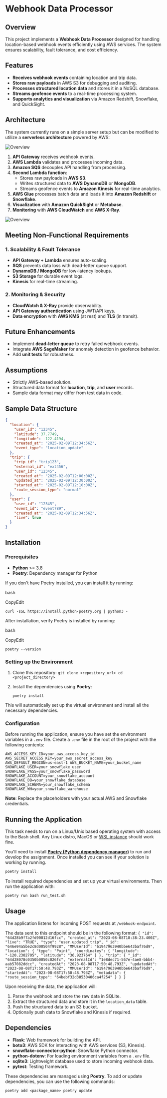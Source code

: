 # Webhook Data Processor

## Overview
This project implements a **Webhook Data Processor** designed for handling location-based webhook events efficiently using AWS services. The system ensures scalability, fault tolerance, and cost efficiency.

## Features
- **Receives webhook events** containing location and trip data.
- **Stores raw payloads** in AWS S3 for debugging and auditing.
- **Processes structured location data** and stores it in a NoSQL database.
- **Streams geofence events** to a real-time processing system.
- **Supports analytics and visualization** via Amazon Redshift, Snowflake, and QuickSight.

## Architecture
The system currently runs on a simple server setup but can be modified to utilize a **serverless architecture** powered by AWS:

![Overview](images/overview.jpg)

1. **API Gateway** receives webhook events.
2. **AWS Lambda** validates and processes incoming data.
3. **Amazon SQS** decouples API handling from processing.
4. **Second Lambda function**:
   - Stores raw payloads in **AWS S3**.
   - Writes structured data to **AWS DynamoDB** or **MongoDB**.
   - Streams geofence events to **Amazon Kinesis** for real-time analytics.
5. **AWS Glue** processes batch data and loads it into **Amazon Redshift** or **Snowflake**.
6. **Visualization** with **Amazon QuickSight** or **Metabase**.
7. **Monitoring** with **AWS CloudWatch** and **AWS X-Ray**.

![Overview](images/data-processor.jpg)

## Meeting Non-Functional Requirements
### **1. Scalability & Fault Tolerance**
- **API Gateway + Lambda** ensures auto-scaling.
- **SQS** prevents data loss with dead-letter queue support.
- **DynamoDB / MongoDB** for low-latency lookups.
- **S3 Storage** for durable event logs.
- **Kinesis** for real-time streaming.

### **2. Monitoring & Security**
- **CloudWatch & X-Ray** provide observability.
- **API Gateway authentication** using JWT/API keys.
- **Data encryption** with **AWS KMS** (at rest) and **TLS** (in transit).

## Future Enhancements
- Implement **dead-letter queue** to retry failed webhook events.
- Integrate **AWS SageMaker** for anomaly detection in geofence behavior.
- Add **unit tests** for robustness.

## Assumptions
- Strictly AWS-based solution.
- Structured data format for **location**, **trip**, and **user** records.
- Sample data format may differ from test data in code.

## Sample Data Structure
```json
{
  "location": {
    "user_id": "12345",
    "latitude": 37.7749,
    "longitude": -122.4194,
    "created_at": "2025-02-09T12:34:56Z",
    "event_type": "location_update"
  },
  "trip": {
    "trip_id": "trip123",
    "external_id": "ext456",
    "user_id": "12345",
    "created_at": "2025-02-09T12:00:00Z",
    "updated_at": "2025-02-09T12:30:00Z",
    "started_at": "2025-02-09T12:10:00Z",
    "route_session_type": "normal"
  },
  "user": {
    "user_id": "12345",
    "event_id": "event789",
    "created_at": "2025-02-09T12:34:56Z",
    "live": true
  }
}
```

## Installation

### Prerequisites

-   **Python** >= 3.8
-   **Poetry**: Dependency manager for Python

If you don't have Poetry installed, you can install it by running:

bash

CopyEdit

`curl -sSL https://install.python-poetry.org | python3 -` 

After installation, verify Poetry is installed by running:

bash

CopyEdit

`poetry --version` 

### Setting up the Environment

1.  Clone this repository:
    `git clone <repository_url> cd <project_directory>` 
    
2.  Install the dependencies using **Poetry**:
   
    `poetry install` 
    
 This will automatically set up the virtual environment and install all the necessary dependencies.
    

### Configuration

Before running the application, ensure you have set the environment variables in a `.env` file. Create a `.env` file in the root of the project with the following contents:

`AWS_ACCESS_KEY_ID=your_aws_access_key_id
AWS_SECRET_ACCESS_KEY=your_aws_secret_access_key
AWS_DEFAULT_REGION=us-east-1
AWS_BUCKET_NAME=your_bucket_name
SNOWFLAKE_USER=your_snowflake_user
SNOWFLAKE_PASS=your_snowflake_password
SNOWFLAKE_ACCOUNT=your_snowflake_account
SNOWFLAKE_DB=your_snowflake_database
SNOWFLAKE_SCHEMA=your_snowflake_schema
SNOWFLAKE_WH=your_snowflake_warehouse` 

**Note**: Replace the placeholders with your actual AWS and Snowflake credentials.

## Running the Application


This task needs to run on a Linux/Unix based operating system with access to the Bash shell. Any Linux distro, MacOS or [WSL instance](https://ubuntu.com/tutorials/install-ubuntu-on-wsl2-on-windows-11-with-gui-support#1-overview) should work fine.

You'll need to install **[Poetry (Python dependency manager)](https://python-poetry.org/docs/)** to run and develop the assignment. Once installed you can see if your solution is working by running.

```bash
poetry install
```
To install required dependencies and set up your virtual environments. Then run the application with:

```bash
poetry run bash run_test.sh
```

## Usage

The application listens for incoming POST requests at `/webhook-endpoint`.

The data sent to this endpoint should be in the following format:
`{
  "id": "64d28b9f7a2fd90012d16fcc",
  "created_at": "2023-08-08T18:38:23.400Z",
  "live": "TRUE",
  "type": "user.updated_trip",
  "_id": "646e94a5be2c8d00504f9928",
  "MMUserId": "61947963940bbe643baf76d9",
  "location": {
    "type": "Point",
    "coordinates": {
      "longitude": "-120.2302705",
      "latitude": "36.923764"
    }
  },
  "trip": {
    "_id": "64d28078c0350b0050c026fc",
    "externalId": "1e8dec71-567e-4ae8-bbb4-aab57082ddcc",
    "createdAt": "2023-08-08T17:50:48.793Z",
    "updatedAt": "2023-08-08T17:50:48.793Z",
    "MMUserId": "61947963940bbe643baf76d9",
    "startedAt": "2023-08-08T17:50:48.793Z",
    "metadata": {
      "route_session_type": "64bebf32d38530406ca4f254"
    }
  }
}` 

Upon receiving the data, the application will:

1.  Parse the webhook and store the raw data in SQLite.
2.  Extract the structured data and store it in the `location_data` table.
3.  Push the structured data to an S3 bucket.
4.  Optionally push data to Snowflake and Kinesis if required.


## Dependencies

-   **Flask**: Web framework for building the API.
-   **boto3**: AWS SDK for interacting with AWS services (S3, Kinesis).
-   **snowflake-connector-python**: Snowflake Python connector.
-   **python-dotenv**: For loading environment variables from a `.env` file.
-   **sqlite3**: Lightweight database used to store incoming webhook data.
-   **pytest**: Testing framework.

These dependencies are managed using **Poetry**. To add or update dependencies, you can use the following commands:

`poetry add <package_name>
poetry update` 